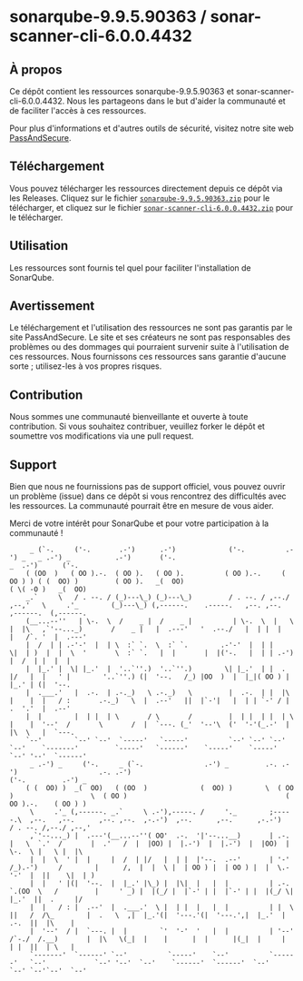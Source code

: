 #  sonarqube-9.9.5.90363 / sonar-scanner-cli-6.0.0.4432

## À propos
Ce dépôt contient les ressources sonarqube-9.9.5.90363 et sonar-scanner-cli-6.0.0.4432. Nous les partageons dans le but d'aider la communauté et de faciliter l'accès à ces ressources.

Pour plus d'informations et d'autres outils de sécurité, visitez notre site web [PassAndSecure](https://passandsecure.fr).

## Téléchargement
Vous pouvez télécharger les ressources directement depuis ce dépôt via les Releases. 
Cliquez sur le fichier [`sonarqube-9.9.5.90363.zip`](https://github.com/PassAndSecure/SonarQube/releases/download/sonarqube-9.9.5.90363/sonarqube-9.9.5.90363.zip) pour le télécharger, et
cliquez sur le fichier [`sonar-scanner-cli-6.0.0.4432.zip`](https://github.com/PassAndSecure/SonarQube/releases/download/sonar-scanner-cli-6.0.0.4432/sonar-scanner-cli-6.0.0.4432.zip) pour le télécharger.

## Utilisation
Les ressources sont fournis tel quel pour faciliter l'installation de SonarQube. 

## Avertissement
Le téléchargement et l'utilisation des ressources ne sont pas garantis par le site PassAndSecure. Le site et ses créateurs ne sont pas responsables des problèmes ou des dommages qui pourraient survenir suite à l'utilisation de ces ressources. Nous fournissons ces ressources sans garantie d'aucune sorte ; utilisez-les à vos propres risques.

## Contribution
Nous sommes une communauté bienveillante et ouverte à toute contribution. Si vous souhaitez contribuer, veuillez forker le dépôt et soumettre vos modifications via une pull request.

## Support
Bien que nous ne fournissions pas de support officiel, vous pouvez ouvrir un problème (issue) dans ce dépôt si vous rencontrez des difficultés avec les ressources. La communauté pourrait être en mesure de vous aider.

Merci de votre intérêt pour SonarQube et pour votre participation à la communauté !

         _ (`-.     ('-.       .-')      .-')             ('-.          .-') _   _ .-') _           .-')       ('-.                             _  .-')      ('-.                                          
        ( (OO  )   ( OO ).-.  ( OO ).   ( OO ).          ( OO ).-.     ( OO ) ) ( (  OO) )         ( OO ).   _(  OO)                           ( \( -O )   _(  OO)                                         
        _.`     \   / . --. / (_)---\_) (_)---\_)         / . --. / ,--./ ,--,'   \     .'_        (_)---\_) (,------.    .-----.   ,--. ,--.    ,------.  (,------.                                        
        (__...--''   | \-.  \  /    _ |  /    _ |          | \-.  \  |   \ |  |\   ,`'--..._)       /    _ |   |  .---'   '  .--./   |  | |  |    |   /`. '  |  .---'                                        
        |  /  | | .-'-'  |  | \  :` `.  \  :` `.        .-'-'  |  | |    \|  | )  |  |  \  '       \  :` `.   |  |       |  |('-.   |  | | .-')  |  /  | |  |  |                                            
        |  |_.' |  \| |_.'  |  '..`''.)  '..`''.)        \| |_.'  | |  .     |/   |  |   ' |        '..`''.) (|  '--.   /_) |OO  )  |  |_|( OO ) |  |_.' | (|  '--.                                         
        |  .___.'   |  .-.  | .-._)   \ .-._)   \         |  .-.  | |  |\    |    |  |   / :       .-._)   \  |  .--'   ||  |`-'|   |  | | `-' / |  .  '.'  |  .--'                                         
        |  |        |  | |  | \       / \       /         |  | |  | |  | \   |    |  '--'  /       \       /  |  `---. (_'  '--'\  ('  '-'(_.-'  |  |\  \   |  `---.                                        
        `--'        `--' `--'  `-----'   `-----'          `--' `--' `--'  `--'    `-------'         `-----'   `------'    `-----'    `-----'     `--' '--'  `------'                                        
         _ .-') _     ('-.     _ (`-.               .-') _         .-. .-')                    .-. .-')                                         ('-.         .-') _  
        ( (  OO) )  _(  OO)   ( (OO  )             (  OO) )        \  ( OO )                   \  ( OO )                                       ( OO ).-.    ( OO ) ) 
         \     .'_ (,------. _.`     \ .-'),-----. /     '._        ;-----.\  ,--.   ,--.      ,--. ,--.  ,-.-')  ,--.      ,--.      ,-.-')   / . --. /,--./ ,--,'  
         ,`'--..._) |  .---'(__...--''( OO'  .-.  '|'--...__)       | .-.  |   \  `.'  /       |  .'   /  |  |OO) |  |.-')  |  |.-')  |  |OO)  | \-.  \ |   \ |  |\  
         |  |  \  ' |  |     |  /  | |/   |  | |  |'--.  .--'       | '-' /_).-')     /        |      /,  |  |  \ |  | OO ) |  | OO ) |  |  \.-'-'  |  ||    \|  | ) 
         |  |   ' |(|  '--.  |  |_.' |\_) |  |\|  |   |  |          | .-. `.(OO  \   /         |     ' _) |  |(_/ |  |`-' | |  |`-' | |  |(_/ \| |_.'  ||  .     |/  
         |  |   / : |  .--'  |  .___.'  \ |  | |  |   |  |          | |  \  ||   /  /\_        |  .   \  ,|  |_.'(|  '---.'(|  '---.',|  |_.'  |  .-.  ||  |\    |   
         |  '--'  / |  `---. |  |        `'  '-'  '   |  |          | '--'  /`-./  /.__)       |  |\   \(_|  |    |      |  |      |(_|  |     |  | |  ||  | \   |   
         `-------'  `------' `--'          `-----'    `--'          `------'   `--'            `--' '--'  `--'    `------'  `------'  `--'     `--' `--'`--'  `--'         
